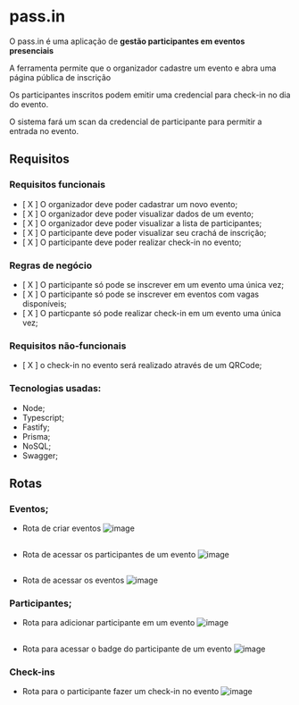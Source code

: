 # pass.in

O pass.in é uma aplicação de **gestão participantes em eventos presenciais**

A ferramenta permite que o organizador cadastre um evento e abra uma página pública de inscrição

Os participantes inscritos podem emitir  uma credencial para check-in no dia do evento.

O sistema fará um scan da credencial de participante para permitir a entrada no evento.

## Requisitos

### Requisitos funcionais 

- [ X ] O organizador deve poder cadastrar um novo evento;
- [ X ] O organizador deve poder visualizar dados de um evento;
- [ X ] O organizador deve poder visualizar a lista de participantes;
- [ X ] O participante deve poder visualizar seu crachá de inscrição;
- [ X ] O participante deve poder realizar check-in no evento;

### Regras de negócio

- [ X ] O participante só pode se inscrever em um evento uma única vez;
- [ X ] O participante só pode se inscrever em eventos com vagas disponíveis;
- [ X ] O particpante só pode realizar check-in em um evento uma única vez;

### Requisitos não-funcionais

- [ X ] o check-in no evento será realizado através de um QRCode;


### Tecnologias usadas:
  * Node;
  * Typescript;
  * Fastify;
  * Prisma;
  * NoSQL;
  * Swagger;

## Rotas
  ### Eventos;
  * Rota de criar eventos
    ![image](https://github.com/DevKayoS/api-nlw-unite/assets/157029608/b6f6bd24-e474-4d24-b7a3-da7d4fc64fd3)
  ##
  * Rota de acessar os participantes de um evento
    ![image](https://github.com/DevKayoS/api-nlw-unite/assets/157029608/5d077b68-e191-4a8f-bceb-8783c2f3a122)

  ##
  * Rota de acessar os eventos
    ![image](https://github.com/DevKayoS/api-nlw-unite/assets/157029608/dde5f8ce-6cf8-406f-a31a-afc6af821189)

  ### Participantes;
  
  * Rota para adicionar participante em um evento
    ![image](https://github.com/DevKayoS/api-nlw-unite/assets/157029608/6aa678ed-cb6b-4e8f-a8fd-95894c7991bf)

  ##
  * Rota para acessar o badge do participante de um evento
    ![image](https://github.com/DevKayoS/api-nlw-unite/assets/157029608/28788668-18d9-48e3-8d60-3480a8e3a980)

  ### Check-ins
  * Rota para o participante fazer um check-in no evento
    ![image](https://github.com/DevKayoS/api-nlw-unite/assets/157029608/d55d33bd-1864-4cce-a3cb-c0180248a70f)





    

